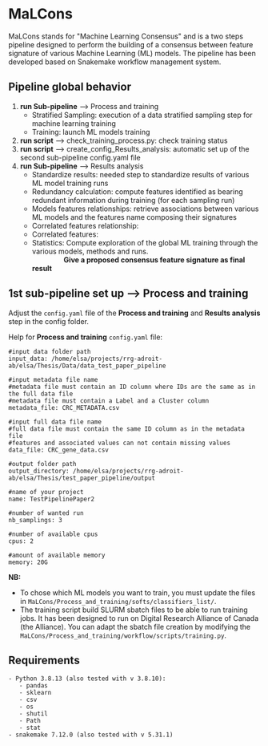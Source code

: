 # MaLCons
 MaLCons stands for "Machine Learning Consensus" and is a two steps pipeline designed to perform the building of a consensus between feature signature of various Machine Learning (ML) models. The pipeline has been developed based on Snakemake workflow management system.
 
 

## Pipeline global behavior

 1. **run Sub-pipeline** --> Process and training
    - Stratified Sampling: execution of a data stratified sampling step for machine learning training
    - Training: launch ML models training
 2. **run script** --> check_training_process.py: check training status
 3. **run script** --> create_config_Results_analysis: automatic set up of the second sub-pipeline config.yaml file
 4. **run Sub-pipeline** --> Results analysis
    - Standardize results: needed step to standardize results of various ML model training runs
    - Redundancy calculation: compute features identified as bearing redundant information during training (for each sampling run)
    - Models features relationships: retrieve associations between various ML models and the features name composing their signatures
    - Correlated features relationship: 
    - Correlated features: 
    - Statistics: Compute exploration of the global ML training through the various models, methods and runs.\
&nbsp;&nbsp;&nbsp;&nbsp;&nbsp;&nbsp;&nbsp;&nbsp;&nbsp;&nbsp;&nbsp;&nbsp;&nbsp;&nbsp;&nbsp;&nbsp;**Give a proposed consensus feature signature as final result**
 
 
## 1st sub-pipeline set up --> Process and training
Adjust the `config.yaml` file of the **Process and training** and **Results analysis** step in the config folder.

Help for **Process and training** `config.yaml` file:

```
#input data folder path
input_data: /home/elsa/projects/rrg-adroit-ab/elsa/Thesis/Data/data_test_paper_pipeline

#input metadata file name
#metadata file must contain an ID column where IDs are the same as in the full data file
#metadata file must contain a Label and a Cluster column
metadata_file: CRC_METADATA.csv 

#input full data file name
#full data file must contain the same ID column as in the metadata file
#features and associated values can not contain missing values
data_file: CRC_gene_data.csv 

#output folder path
output_directory: /home/elsa/projects/rrg-adroit-ab/elsa/Thesis/test_paper_pipeline/output

#name of your project
name: TestPipelinePaper2 

#number of wanted run
nb_samplings: 3 

#number of available cpus
cpus: 2 

#amount of available memory
memory: 20G 
```
**NB:**
- To chose which ML models you want to train, you must update the files in `MaLCons/Process_and_training/softs/classifiers_list/`.
- The training script build SLURM sbatch files to be able to run training jobs. It has been designed to run on Digital Research Alliance of Canada (the Alliance). You can adapt the sbatch file creation by modifying the `MaLCons/Process_and_training/workflow/scripts/training.py`.

## Requirements
```
- Python 3.8.13 (also tested with v 3.8.10):
   - pandas
   - sklearn
   - csv
   - os
   - shutil
   - Path
   - stat
- snakemake 7.12.0 (also tested with v 5.31.1)
```
